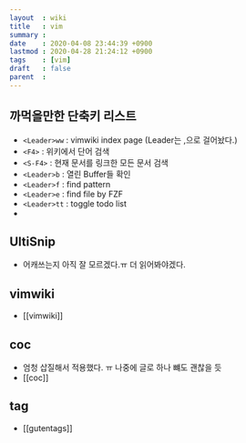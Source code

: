 ```yaml
---
layout  : wiki
title   : vim
summary : 
date    : 2020-04-08 23:44:39 +0900
lastmod : 2020-04-28 21:24:12 +0900
tags    : [vim]
draft   : false
parent  : 
---
```


## 까먹을만한 단축키 리스트
 * `<Leader>ww` : vimwiki index page (Leader는 ,으로 걸어놨다.)
 * `<F4>` : 위키에서 단어 검색
 * `<S-F4>` : 현재 문서를 링크한 모든 문서 검색
 * `<Leader>b` : 열린 Buffer들 확인
 * `<Leader>f` : find pattern
 * `<Leader>e` : find file by FZF
 * `<Leader>tt` : toggle todo list
 * 
## UltiSnip
 * 어캐쓰는지 아직 잘 모르겠다.ㅠ 더 읽어봐야겠다.
## vimwiki
 * [[vimwiki]]
## coc
 * 엄청 삽질해서 적용했다. ㅠ 나중에 글로 하나 뺴도 괜찮을 듯
 * [[coc]]
## tag
 * [[gutentags]]
